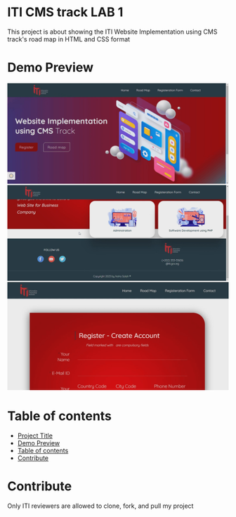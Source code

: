 # ITI CMS track LAB 1
This project is about showing the ITI Website Implementation using CMS track's road map in HTML and CSS format
# Demo Preview
![lab-1-yasmine.jpg](./images/ITI3.gif)
![lab-1-yasmine.jpg](./images/ITI.png)
![lab-1-yasmine.jpg](./images/ITI2.gif)



# Table of contents
- [Project Title](#iti-cms-track-lab-1)
- [Demo Preview](#demo-preview)
- [Table of contents](#table-of-contents)
- [Contribute](#contribute)
# Contribute
Only ITI reviewers are allowed to clone, fork, and pull my project